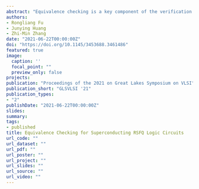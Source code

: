 ```yaml
---
abstract: "Equivalence checking is a key component of the verification methodology for digital circuit designs. In this paper, we propose an equivalence checking framework for superconducting rapid single-flux-quantum (RSFQ) logic circuits which include acyclic circuits and bit-slice-based cyclic circuits. It consists of a structure checker and a logic checker. The structure checker is used to check whether the circuit meets the design rules of superconducting RSFQ logic circuits. The logic checker can be used to check whether two RSFQ gate-level circuits have the same logic function. For the logic checker, we propose a logic equivalence checking method based on logic cone partition. The circuit network is simplified layer by layer and iteratively partitioned into logic cones, each of which is verified by the SMT solver. The experimental results show the feasibility of our approach on superconducting RSFQ logic circuits."
authors:
- Rongliang Fu
- Junying Huang
- Zhi-Min Zhang
date: "2021-06-22T00:00:00Z"
doi: "https://doi.org/10.1145/3453688.3461486"
featured: true
image:
  caption: ''
  focal_point: ""
  preview_only: false
projects:
publication: "Proceedings of the 2021 on Great Lakes Symposium on VLSI"
publication_short: "GLSVLSI '21"
publication_types:
- "2"
publishDate: "2021-06-22T00:00:00Z"
slides: 
summary:
tags:
- published
title: Equivalence Checking for Superconducting RSFQ Logic Circuits
url_code: ""
url_dataset: ""
url_pdf: ""
url_poster: ""
url_project: ""
url_slides: ""
url_source: ""
url_video: ""
---
```

